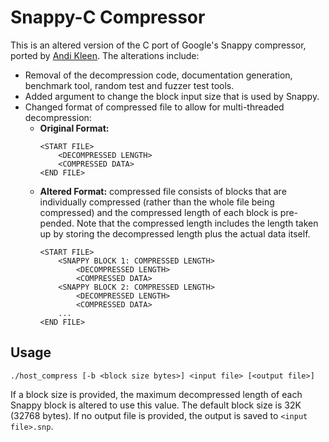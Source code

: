 # Snappy-C Compressor

This is an altered version of the C port of Google's Snappy compressor, ported by [Andi Kleen](http://github.com/andikleen/snappy-c). The alterations include:

* Removal of the decompression code, documentation generation, benchmark tool, random test and fuzzer test tools.
* Added argument to change the block input size that is used by Snappy.
* Changed format of compressed file to allow for multi-threaded decompression:
  * __Original Format:__
	```
	<START FILE>
		<DECOMPRESSED LENGTH>
		<COMPRESSED DATA>
	<END FILE>
	```
  * __Altered Format:__ compressed file consists of blocks that are individually compressed (rather than the whole file being compressed) and the compressed length of each block is pre-pended. Note that the compressed length includes the length taken up by storing the decompressed length plus the actual data itself.
	```
	<START FILE>
		<SNAPPY BLOCK 1: COMPRESSED LENGTH>
			<DECOMPRESSED LENGTH>
			<COMPRESSED DATA>
		<SNAPPY BLOCK 2: COMPRESSED LENGTH>
			<DECOMPRESSED LENGTH>
			<COMPRESSED DATA>
		...
	<END FILE>
	```

## Usage
```./host_compress [-b <block size bytes>] <input file> [<output file>]```

If a block size is provided, the maximum decompressed length of each Snappy block is altered to use this value. The default block size is 32K (32768 bytes).
If no output file is provided, the output is saved to `<input file>.snp`.
